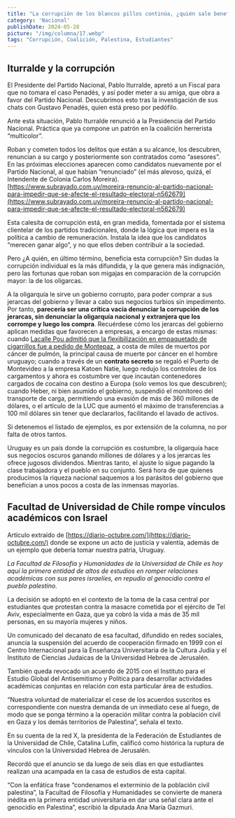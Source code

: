```yaml
---
title: "La corrupción de los blancos pillos continúa, ¿quién sale beneficiado?"
category: 'Nacional'
publishDate: 2024-05-28
picture: "/img/columna/17.webp"
tags: "Corrupción, Coalición, Palestina, Estudiantes"
---
```

## Iturralde y la corrupción

El Presidente del Partido Nacional, Pablo Iturralde, apretó a un Fiscal para que no tomara el caso Penadés, y así poder meter a su amiga, que obra a favor del Partido Nacional. Descubrimos esto tras la investigación de sus chats con Gustavo Penadés, quien está preso por pedófilo.

Ante esta situación, Pablo Iturralde renunció a la Presidencia del Partido Nacional. Práctica que ya compone un patrón en la coalición herrerista “multicolor”.

Roban y cometen todos los delitos que están a su alcance, los descubren, renuncian a su cargo y posteriormente son contratados como “asesores”. En las próximas elecciones aparecen como candidatos nuevamente por el Partido Nacional, al que habían “renunciado” (el más alevoso, quizá, el Intendente de Colonia Carlos Moreira). [https://www.subrayado.com.uy/moreira-renuncio-al-partido-nacional-para-impedir-que-se-afecte-el-resultado-electoral-n562679](https://www.subrayado.com.uy/moreira-renuncio-al-partido-nacional-para-impedir-que-se-afecte-el-resultado-electoral-n562679)

Esta calesita de corrupción está, en gran medida, fomentada por el sistema clientelar de los partidos tradicionales, donde la lógica que impera es la política a cambio de remuneración. Instala la idea que los candidatos “merecen ganar algo”, y no que ellos deben contribuir a la sociedad.

Pero ¿A quién, en último término, beneficia esta corrupción? Sin dudas la corrupción individual es la más difundida, y la que genera más indignación, pero las fortunas que roban son migajas en comparación de la corrupción mayor: la de los oligarcas.

A la oligarquía le sirve un gobierno corrupto, para poder comprar a sus jerarcas del gobierno y llevar a cabo sus negocios turbios sin impedimento. Por tanto, **parecería ser una crítica vacía denunciar la corrupción de los jerarcas, sin denunciar la oligarquía nacional y extranjera que los corrompe y luego los compra**. Recuérdese cómo los jerarcas del gobierno aplican medidas que favorecen a empresas, a encargo de estas mismas: cuando [Lacalle Pou admitió que la flexibilización en empaquetado de cigarrillos fue a pedido de Montepaz](https://www.elobservador.com.uy/nota/lacalle-pou-reconocio-que-flexibilizacion-en-empaquetado-de-cigarrillos-fue-para-beneficiar-a-montepaz-202291312503), a costa de miles de muertos por cáncer de pulmón, la principal causa de muerte por cáncer en el hombre uruguayo; cuando a través de un **contrato secreto** se regaló el Puerto de Montevideo a la empresa Katoen Natie, luego redujo los controles de los cargamentos y ahora es costumbre ver que incautan contenedores cargados de cocaína con destino a Europa (solo vemos los que descubren); cuando Heber, ni bien asumido el gobierno, suspendió el monitoreo del transporte de carga, permitiendo una evasión de más de 360 millones de dólares, o el artículo de la LUC que aumentó el máximo de transferencias a 100 mil dólares sin tener que declararlos, facilitando el lavado de activos.

Si detenemos el listado de ejemplos, es por extensión de la columna, no por falta de otros tantos.

Uruguay es un país donde la corrupción es costumbre, la oligarquía hace sus negocios oscuros ganando millones de dólares y a los jerarcas les ofrece jugosos dividendos. Mientras tanto, el ajuste lo sigue pagando la clase trabajadora y el pueblo en su conjunto. Será hora de que quienes producimos la riqueza nacional saquemos a los parásitos del gobierno que benefician a unos pocos a costa de las inmensas mayorías.


## Facultad de Universidad de Chile rompe vínculos académicos con Israel

Artículo extraído de [https://diario-octubre.com/](https://diario-octubre.com/) donde se expone un acto de justicia y valentía, además de un ejemplo que debería tomar nuestra patria, Uruguay.

_La Facultad de Filosofía y Humanidades de la Universidad de Chile es hoy aquí la primera entidad de altos de estudios en romper relaciones académicas con sus pares israelíes, en repudio al genocidio contra el pueblo palestino._

La decisión se adoptó en el contexto de la toma de la casa central por estudiantes que protestan contra la masacre cometida por el ejército de Tel Aviv, especialmente en Gaza, que ya cobró la vida a más de 35 mil personas, en su mayoría mujeres y niños.

Un comunicado del decanato de esa facultad, difundido en redes sociales, anuncia la suspensión del acuerdo de cooperación firmado en 1999 con el Centro Internacional para la Enseñanza Universitaria de la Cultura Judía y el Instituto de Ciencias Judaicas de la Universidad Hebrea de Jerusalén.

También queda revocado un acuerdo de 2015 con el Instituto para el Estudio Global del Antisemitismo y Política para desarrollar actividades académicas conjuntas en relación con esta particular área de estudios.

“Nuestra voluntad de materializar el cese de los acuerdos suscritos es correspondiente con nuestra demanda de un inmediato cese al fuego, de modo que se ponga término a la operación militar contra la población civil en Gaza y los demás territorios de Palestina”, señala el texto.

En su cuenta de la red X, la presidenta de la Federación de Estudiantes de la Universidad de Chile, Catalina Lufín, calificó como histórica la ruptura de vínculos con la Universidad Hebrea de Jerusalén.

Recordó que el anuncio se da luego de seis días en que estudiantes realizan una acampada en la casa de estudios de esta capital.

“Con la enfática frase “condenamos el exterminio de la población civil palestina”, la Facultad de Filosofía y Humanidades se convierte de manera inédita en la primera entidad universitaria en dar una señal clara ante el genocidio en Palestina”, escribió la diputada Ana María Gazmuri.
